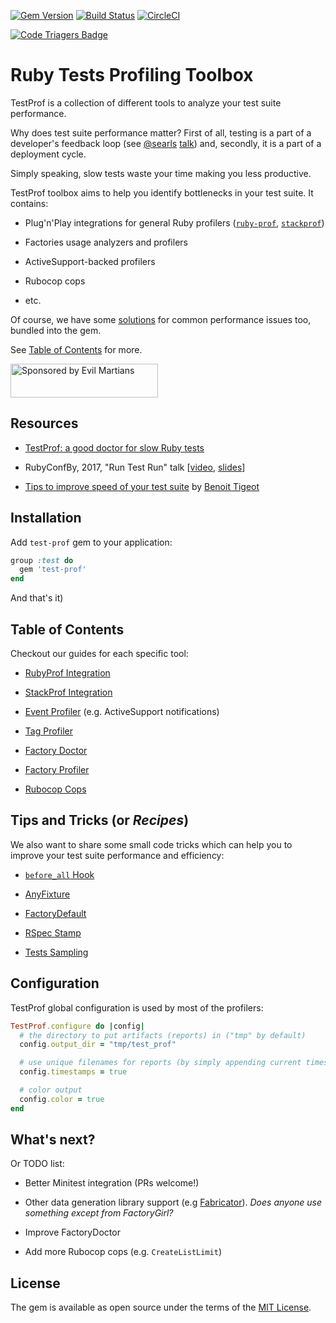 [![Gem Version](https://badge.fury.io/rb/test-prof.svg)](https://rubygems.org/gems/test-prof) [![Build Status](https://travis-ci.org/palkan/test-prof.svg?branch=master)](https://travis-ci.org/palkan/test-prof) [![CircleCI](https://circleci.com/gh/palkan/test-prof.svg?style=svg)](https://circleci.com/gh/palkan/test-prof)

[![Code Triagers Badge](https://www.codetriage.com/palkan/test-prof/badges/users.svg)](https://www.codetriage.com/palkan/test-prof)

# Ruby Tests Profiling Toolbox

TestProf is a collection of different tools to analyze your test suite performance.

Why does test suite performance matter? First of all, testing is a part of a developer's feedback loop (see [@searls](https://github.com/searls) [talk](https://vimeo.com/145917204)) and, secondly, it is a part of a deployment cycle.

Simply speaking, slow tests waste your time making you less productive.

TestProf toolbox aims to help you identify bottlenecks in your test suite. It contains:

- Plug'n'Play integrations for general Ruby profilers ([`ruby-prof`](https://github.com/ruby-prof), [`stackprof`](https://github.com/tmm1/stackprof))

- Factories usage analyzers and profilers

- ActiveSupport-backed profilers

- Rubocop cops

- etc.

Of course, we have some [solutions](#tips-and-tricks) for common performance issues too, bundled into the gem.

See [Table of Contents](#table-of-contents) for more.

<a href="https://evilmartians.com/">
<img src="https://evilmartians.com/badges/sponsored-by-evil-martians.svg" alt="Sponsored by Evil Martians" width="236" height="54"></a>

## Resources

- [TestProf: a good doctor for slow Ruby tests](https://evilmartians.com/chronicles/testprof-a-good-doctor-for-slow-ruby-tests)

- RubyConfBy, 2017, "Run Test Run" talk [[video](https://www.youtube.com/watch?v=q52n4p0wkIs), [slides](https://speakerdeck.com/palkan/rubyconfby-minsk-2017-run-test-run)]

- [Tips to improve speed of your test suite](https://medium.com/appaloosa-store-engineering/tips-to-improve-speed-of-your-test-suite-8418b485205c) by [Benoit Tigeot](https://github.com/benoittgt)

## Installation

Add `test-prof` gem to your application:

```ruby
group :test do
  gem 'test-prof'
end
```

And that's it)

## Table of Contents

Checkout our guides for each specific tool:

- [RubyProf Integration](https://github.com/palkan/test-prof/tree/master/guides/ruby_prof.md)

- [StackProf Integration](https://github.com/palkan/test-prof/tree/master/guides/stack_prof.md)

- [Event Profiler](https://github.com/palkan/test-prof/tree/master/guides/event_prof.md) (e.g. ActiveSupport notifications)

- [Tag Profiler](https://github.com/palkan/test-prof/tree/master/guides/tag_prof.md)

- [Factory Doctor](https://github.com/palkan/test-prof/tree/master/guides/factory_doctor.md)

- [Factory Profiler](https://github.com/palkan/test-prof/tree/master/guides/factory_prof.md)

- [Rubocop Cops](https://github.com/palkan/test-prof/tree/master/guides/rubocop.md)

## Tips and Tricks (or _Recipes_)

We also want to share some small code tricks which can help you to improve your test suite performance and efficiency:

- [`before_all` Hook](https://github.com/palkan/test-prof/tree/master/guides/before_all.md)

- [AnyFixture](https://github.com/palkan/test-prof/tree/master/guides/any_fixture.md)

- [FactoryDefault](https://github.com/palkan/test-prof/tree/master/guides/factory_default.md)

- [RSpec Stamp](https://github.com/palkan/test-prof/tree/master/guides/rspec_stamp.md)

- [Tests Sampling](https://github.com/palkan/test-prof/tree/master/guides/tests_sampling.md)

## Configuration

TestProf global configuration is used by most of the profilers:

```ruby
TestProf.configure do |config|
  # the directory to put artifacts (reports) in ("tmp" by default)
  config.output_dir = "tmp/test_prof"

  # use unique filenames for reports (by simply appending current timestamp)
  config.timestamps = true

  # color output
  config.color = true
end
```

## What's next?

Or TODO list:

- Better Minitest integration (PRs welcome!)

- Other data generation library support (e.g [Fabricator](http://fabricationgem.org/)). _Does anyone use something except from FactoryGirl?_

- Improve FactoryDoctor

- Add more Rubocop cops (e.g. `CreateListLimit`)

## License

The gem is available as open source under the terms of the [MIT License](http://opensource.org/licenses/MIT).
